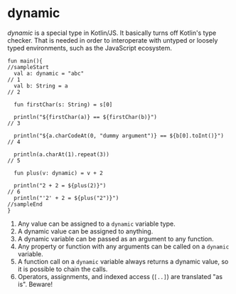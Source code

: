 # dynamic

*dynamic* is a special type in Kotlin/JS. It basically turns off Kotlin's type checker.
That is needed in order to interoperate with untyped or loosely typed environments, such
as the JavaScript ecosystem.

```kotlin-js
fun main(){
//sampleStart
  val a: dynamic = "abc"                                               // 1
  val b: String = a                                                    // 2
  
  fun firstChar(s: String) = s[0]
  
  println("${firstChar(a)} == ${firstChar(b)}")                        // 3
  
  println("${a.charCodeAt(0, "dummy argument")} == ${b[0].toInt()}")   // 4
  
  println(a.charAt(1).repeat(3))                                       // 5
  
  fun plus(v: dynamic) = v + 2
  
  println("2 + 2 = ${plus(2)}")                                        // 6
  println("'2' + 2 = ${plus("2")}")
//sampleEnd
}
```

1. Any value can be assigned to a `dynamic` variable type.
2. A dynamic value can be assigned to anything.
3. A dynamic variable can be passed as an argument to any function.
4. Any property or function with any arguments can be called on a `dynamic` variable.
5. A function call on a `dynamic` variable always returns a dynamic value, so it is possible to chain the calls.
6. Operators, assignments, and indexed access (`[..]`) are translated "as is". Beware!
